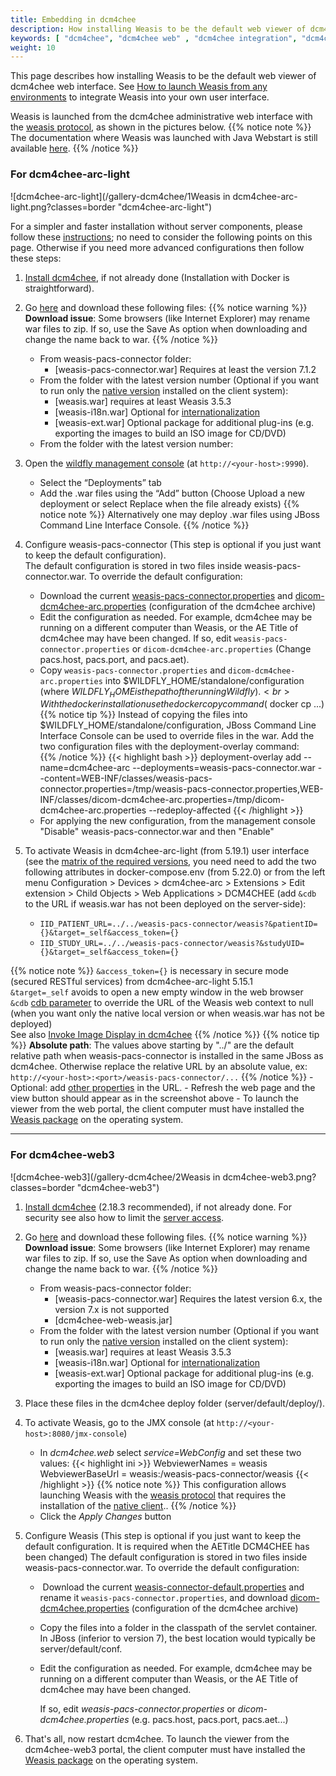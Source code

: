 ```yaml
---
title: Embedding in dcm4chee
description: How installing Weasis to be the default web viewer of dcm4chee web interface
keywords: [ "dcm4chee", "dcm4chee web" , "dcm4chee integration", "dcm4chee viewer", "dicom viewer", "free dicom viewer", "open source dicom viewer", "weasis dicom viewer",  "multi-platform dicom viewer", "dicom", "pacs", "pacs viewer" ]
weight: 10
---
```


This page describes how installing Weasis to be the default web viewer of dcm4chee web interface. See [How to launch Weasis from any environments](../../basics/customize/integration) to integrate Weasis into your own user interface.

Weasis is launched from the dcm4chee administrative web interface with the [weasis protocol](../weasis-protocol), as shown in the pictures below.
{{% notice note %}}
The documentation where Weasis was launched with Java Webstart is still available [here](../../old/dcm4chee).
{{% /notice %}}

### For dcm4chee-arc-light

![dcm4chee-arc-light](/gallery-dcm4chee/1Weasis in dcm4chee-arc-light.png?classes=border "dcm4chee-arc-light")

For a simpler and faster installation without server components, please follow these [instructions](../../basics/customize/integration/#download-directly-with-dicomweb-restful-services); no need to consider the following points on this page. Otherwise if you need more advanced configurations then follow these steps:

1. <a target="_blank" href="https://github.com/dcm4che/dcm4chee-arc-light/wiki">Install dcm4chee</a>, if not already done (Installation with Docker is straightforward).

2. Go <a target="_blank" href="http://sourceforge.net/projects/dcm4che/files/Weasis/">here</a> and download these following files:
{{% notice warning %}}
**Download issue**: Some browsers (like Internet Explorer) may rename war files to zip. If so, use the Save As option when downloading and change the name back to war.
{{% /notice %}}
    - From weasis-pacs-connector folder:
        - [weasis-pacs-connector.war] Requires at least the version 7.1.2
    - From the folder with the latest version number (Optional if you want to run only the [native version](../) installed on the client system):
        - [weasis.war] requires at least Weasis 3.5.3
        - [weasis-i18n.war] Optional for [internationalization](../translating)
        - [weasis-ext.war] Optional package for additional plug-ins (e.g. exporting the images to build an ISO image for CD/DVD)
    - From the folder with the latest version number:

3. Open the <a target="_blank" href="http://localhost:9990/">wildfly management console</a> (at `http://<your-host>:9990`).
    - Select the “Deployments” tab
    - Add the .war files using the “Add” button (Choose Upload a new deployment or select Replace when the file already exists)
{{% notice note %}}
Alternatively one may deploy .war files using JBoss Command Line Interface Console.
{{% /notice %}}

4. Configure weasis-pacs-connector (This step is optional if you just want to keep the default configuration).<br>
The default configuration is stored in two files inside weasis-pacs-connector.war. To override the default configuration:
    - Download the current <a target="_blank" href="https://raw.githubusercontent.com/nroduit/weasis-pacs-connector/master/src/main/resources/weasis-pacs-connector.properties" download>weasis-pacs-connector.properties</a> and <a target="_blank" href="https://raw.githubusercontent.com/nroduit/weasis-pacs-connector/master/src/main/resources/dicom-dcm4chee-arc.properties" download>dicom-dcm4chee-arc.properties</a> (configuration of the dcm4chee archive)
    - Edit the configuration as needed. For example, dcm4chee may be running on a different computer than Weasis, or the AE Title of dcm4chee may have been changed. If so, edit `weasis-pacs-connector.properties` or `dicom-dcm4chee-arc.properties` (Change pacs.host, pacs.port, and pacs.aet).
    - Copy `weasis-pacs-connector.properties` and `dicom-dcm4chee-arc.properties` into $WILDFLY_HOME/standalone/configuration (where $WILDFLY_HOME is the path of the running Wildfly).<br>
    With the docker installation use the docker copy command ($ docker cp ...)
{{% notice tip %}}
Instead of copying the files into $WILDFLY_HOME/standalone/configuration, JBoss Command Line Interface Console can be used to override files in the war. Add the two configuration files with the deployment-overlay command:<br>
{{% /notice %}}
{{< highlight bash >}}
deployment-overlay add --name=dcm4chee-arc --deployments=weasis-pacs-connector.war --content=WEB-INF/classes/weasis-pacs-connector.properties=/tmp/weasis-pacs-connector.properties,WEB-INF/classes/dicom-dcm4chee-arc.properties=/tmp/dicom-dcm4chee-arc.properties --redeploy-affected
{{< /highlight >}}
    - For applying the new configuration, from the management console "Disable" weasis-pacs-connector.war and then "Enable"

5. To activate Weasis in dcm4chee-arc-light (from 5.19.1) user interface (see the <a target="_blank" href="https://github.com/dcm4che/dcm4chee-arc-light/wiki/Weasis-Viewer-Integration">matrix of the required versions</a>, you need need to add the two following attributes in docker-compose.env (from 5.22.0) or from the left menu Configuration > Devices > dcm4chee-arc > Extensions > Edit extension > Child Objects > Web Applications > DCM4CHEE (add `&cdb` to the URL if weasis.war has not been deployed on the server-side): 
    - `IID_PATIENT_URL=../../weasis-pacs-connector/weasis?&patientID={}&target=_self&access_token={}`
    - `IID_STUDY_URL=../../weasis-pacs-connector/weasis?&studyUID={}&target=_self&access_token={}`

{{% notice note %}}
`&access_token={}` is necessary in secure mode (secured RESTful services) from dcm4chee-arc-light 5.15.1<br>
`&target=_self` avoids to open a new empty window in the web browser<br>
`&cdb` [cdb parameter](https://nroduit.github.io/en/getting-started/weasis-protocol/#modify-the-launch-parameters) to override the URL of the Weasis web context to null (when you want only the native local version or when weasis.war has not be deployed)<br>
See also <a target="_blank" href="https://github.com/dcm4che/dcm4chee-arc-light/wiki/Invoke-Image-Display">Invoke Image Display in dcm4chee</a>
{{% /notice %}}
{{% notice tip %}}
**Absolute path**: The values above starting by "../" are the default relative path when weasis-pacs-connector is installed in the same JBoss as dcm4chee. Otherwise replace the relative URL by an absolute value, ex: `http://<your-host>:<port>/weasis-pacs-connector/...`
{{% /notice %}}
    - Optional: add <a target="_blank" href="https://github.com/nroduit/weasis-pacs-connector#launch-weasis-with-other-parameters">other properties</a> in the URL.
    - Refresh the web page and the view button should appear as in the screenshot above
    - To launch the viewer from the web portal, the client computer must have installed the [Weasis package](../) on the operating system.

------------------------------------------------------------------------

### For dcm4chee-web3

![dcm4chee-web3](/gallery-dcm4chee/2Weasis in dcm4chee-web3.png?classes=border "dcm4chee-web3")

1. <a target="_blank" href="https://dcm4che.atlassian.net/wiki/spaces/ee2/pages/2555918/Installation">Install dcm4chee</a> (2.18.3 recommended), if not already done. For security see also how to limit the <a target="_blank" href="https://github.com/nroduit/openmediavault-dcm4chee/wiki/Configuration-of-dcm4chee#security">server access</a>.

2. Go <a target="_blank" href="http://sourceforge.net/projects/dcm4che/files/Weasis/">here</a> and download these following files.
{{% notice warning %}}
**Download issue**: Some browsers (like Internet Explorer) may rename war files to zip. If so, use the Save As option when downloading and change the name back to war.
{{% /notice %}}
    - From weasis-pacs-connector folder:
        - [weasis-pacs-connector.war] Requires the latest version 6.x, the version 7.x is not supported
        - [dcm4chee-web-weasis.jar]
    - From the folder with the latest version number (Optional if you want to run only the [native version](../) installed on the client system):
        - [weasis.war] requires at least Weasis 3.5.3
        - [weasis-i18n.war] Optional for [internationalization](../translating)
        - [weasis-ext.war] Optional package for additional plug-ins (e.g. exporting the images to build an ISO image for CD/DVD)

3. Place these files in the dcm4chee deploy folder (server/default/deploy/).

4. To activate Weasis, go to the JMX console (at `http://<your-host>:8080/jmx-console`)
    -   In *dcm4chee.web* select *service=WebConfig* and set these two values:
{{< highlight ini >}}
WebviewerNames = weasis
WebviewerBaseUrl = weasis:/weasis-pacs-connector/weasis
{{< /highlight >}}
{{% notice note %}}
This configuration allows launching Weasis with the [weasis protocol](../weasis-protocol) that requires the installation of the [native client](../)..
{{% /notice %}}
    - Click the *Apply Changes* button

5. Configure Weasis (This step is optional if you just want to keep the default configuration. It is required when the AETitle DCM4CHEE has been changed)
    The default configuration is stored in two files inside weasis-pacs-connector.war.
    To override the default configuration:

    -  Download the current <a target="_blank" href="https://raw.githubusercontent.com/nroduit/weasis-pacs-connector/6.x/src/main/resources/weasis-connector-default.properties" download>weasis-connector-default.properties</a> and rename it `weasis-pacs-connector.properties`, and download <a target="_blank" href="https://raw.githubusercontent.com/nroduit/weasis-pacs-connector/6.x/src/main/resources/dicom-dcm4chee.properties" download>dicom-dcm4chee.properties</a> (configuration of the dcm4chee archive)
    - Copy the files into a folder in the classpath of the servlet container. In JBoss (inferior to version 7), the best location would typically be server/default/conf.
    - Edit the configuration as needed.
        For example, dcm4chee may be running on a different computer than Weasis, or the AE Title of dcm4chee may have been changed.

        If so, edit *weasis-pacs-connector.properties* or *dicom-dcm4chee.properties* (e.g. pacs.host, pacs.port, pacs.aet...)
5.  That's all, now restart dcm4chee. To launch the viewer from the dcm4chee-web3 portal, the client computer must have installed the [Weasis package](../) on the operating system.
